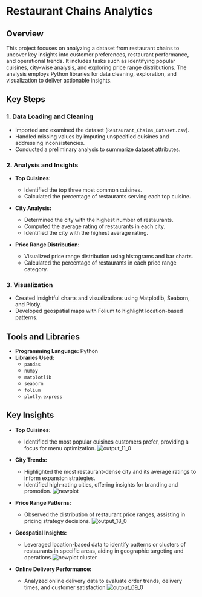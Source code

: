 # Restaurant Chains Analytics  

## Overview  
This project focuses on analyzing a dataset from restaurant chains to uncover key insights into customer preferences, restaurant performance, and operational trends. It includes tasks such as identifying popular cuisines, city-wise analysis, and exploring price range distributions. The analysis employs Python libraries for data cleaning, exploration, and visualization to deliver actionable insights.  

## Key Steps  

### 1. Data Loading and Cleaning  
- Imported and examined the dataset (`Restaurant_Chains_Dataset.csv`).  
- Handled missing values by imputing unspecified cuisines and addressing inconsistencies.  
- Conducted a preliminary analysis to summarize dataset attributes.  

### 2. Analysis and Insights  
- **Top Cuisines:**  
  - Identified the top three most common cuisines.  
  - Calculated the percentage of restaurants serving each top cuisine.  

- **City Analysis:**  
  - Determined the city with the highest number of restaurants.  
  - Computed the average rating of restaurants in each city.  
  - Identified the city with the highest average rating.  

- **Price Range Distribution:**  
  - Visualized price range distribution using histograms and bar charts.  
  - Calculated the percentage of restaurants in each price range category.  

### 3. Visualization  
- Created insightful charts and visualizations using Matplotlib, Seaborn, and Plotly.  
- Developed geospatial maps with Folium to highlight location-based patterns.  

## Tools and Libraries  
- **Programming Language:** Python  
- **Libraries Used:**  
  - `pandas`  
  - `numpy`  
  - `matplotlib`  
  - `seaborn`  
  - `folium`  
  - `plotly.express`  

## Key Insights  
- **Top Cuisines:**  
  - Identified the most popular cuisines customers prefer, providing a focus for menu optimization.  ![output_11_0](https://github.com/user-attachments/assets/35b40601-f143-45b0-8b75-35a41314e863)

- **City Trends:**  
  - Highlighted the most restaurant-dense city and its average ratings to inform expansion strategies.  
  - Identified high-rating cities, offering insights for branding and promotion. ![newplot](https://github.com/user-attachments/assets/780ca0fd-8a5a-43d8-b406-898ef4c62d41)


- **Price Range Patterns:**  
  - Observed the distribution of restaurant price ranges, assisting in pricing strategy decisions.  ![output_18_0](https://github.com/user-attachments/assets/6e67c241-2d7c-45d1-bd86-f168e0bfbded)

- **Geospatial Insights:**  
  - Leveraged location-based data to identify patterns or clusters of restaurants in specific areas, aiding in geographic targeting and operations.![newplot cluster](https://github.com/user-attachments/assets/9769ac25-5387-4a5e-bf78-a1eca5b7e6d6)

- **Online Delivery Performance:**
  - Analyzed online delivery data to evaluate order trends, delivery times, and customer satisfaction ![output_69_0](https://github.com/user-attachments/assets/00b7e7a7-303f-401c-b00b-be1859819513)
